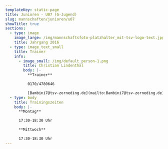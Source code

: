 ```yaml
---
templateKey: static-page
title: Junioren - U07 (G-Jugend)
slug: mannschaften/junioren/u07
showTitle: true
sections:
  - type: image
    image_large: /img/mannschaftsfoto-platzhalter_mit-tsv-logo-text.jpg
    title: Jahrgang 2016
  - type: image_text_small
    title: Trainer
    info:
      - image_small: /img/default_person-1.png
        title: Christian Lindenthal
        body: |-
          **Trainer**

          0170/4780646

          [Bambini7@tsv-zorneding.de](mailto:Bambini7@tsv-zorneding.de)
  - type: body
    title: Trainingszeiten
    body: |-
      **Montag**

      17:30-18:30 Uhr

      **Mittwoch**

      17:30-18:30 Uhr
---
```

